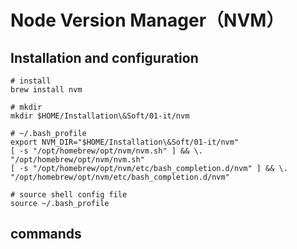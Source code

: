 





# Node Version Manager（NVM）



## Installation and configuration

```shell
# install
brew install nvm

# mkdir
mkdir $HOME/Installation\&Soft/01-it/nvm

# ~/.bash_profile
export NVM_DIR="$HOME/Installation\&Soft/01-it/nvm"
[ -s "/opt/homebrew/opt/nvm/nvm.sh" ] && \. "/opt/homebrew/opt/nvm/nvm.sh" 
[ -s "/opt/homebrew/opt/nvm/etc/bash_completion.d/nvm" ] && \. "/opt/homebrew/opt/nvm/etc/bash_completion.d/nvm" 

# source shell config file
source ~/.bash_profile
```



## commands

```shell

```

